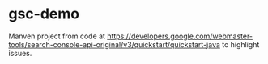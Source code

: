 # gsc-demo


Manven project from code at https://developers.google.com/webmaster-tools/search-console-api-original/v3/quickstart/quickstart-java to highlight issues.
